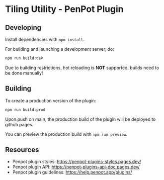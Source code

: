 # Tiling Utility - PenPot Plugin

## Developing

Install dependencies with `npm install`.

For building and launching a development server, do:
```bash
npm run build:dev
```
Due to building restrictions, hot reloading is **NOT** supported, builds need to be done manually!

## Building

To create a production version of the plugin:

```bash
npm run build:prod
```
Upon push on main, the production build of the plugin will be deployed to github pages.

You can preview the production build with `npm run preview`.

## Resources

- Penpot plugin styles: https://penpot-plugins-styles.pages.dev/
- Penpot plugin API: https://penpot-plugins-api-doc.pages.dev/
- Penpot plugin guidelines: https://help.penpot.app/plugins/